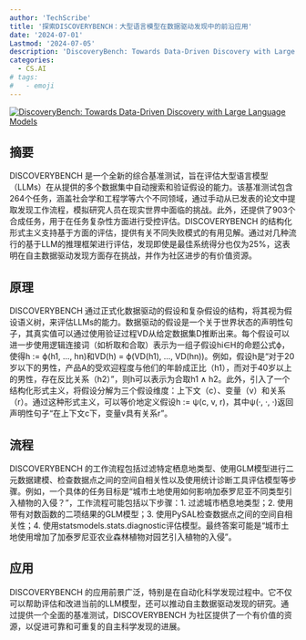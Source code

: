 ```yaml
---
author: 'TechScribe'
title: '探索DISCOVERYBENCH：大型语言模型在数据驱动发现中的前沿应用'
date: '2024-07-01'
Lastmod: '2024-07-05'
description: 'DiscoveryBench: Towards Data-Driven Discovery with Large Language Models'
categories:
  - CS.AI
# tags:
#   - emoji
---
```


[![DiscoveryBench: Towards Data-Driven Discovery with Large Language Models](https://arxiv-research-1301205113.cos.ap-guangzhou.myqcloud.com/images/2407.01725v1.pdf_0.jpg)](https://arxiv.org/abs/2407.01725v1)

## 摘要

DISCOVERYBENCH 是一个全新的综合基准测试，旨在评估大型语言模型（LLMs）在从提供的多个数据集中自动搜索和验证假设的能力。该基准测试包含264个任务，涵盖社会学和工程学等六个不同领域，通过手动从已发表的论文中提取发现工作流程，模拟研究人员在现实世界中面临的挑战。此外，还提供了903个合成任务，用于在任务复杂性方面进行受控评估。DISCOVERYBENCH 的结构化形式主义支持基于方面的评估，提供有关不同失败模式的有用见解。通过对几种流行的基于LLM的推理框架进行评估，发现即使是最佳系统得分也仅为25%，这表明在自主数据驱动发现方面存在挑战，并作为社区进步的有价值资源。<!--more-->

## 原理

DISCOVERYBENCH 通过正式化数据驱动的假设和复杂假设的结构，将其视为假设语义树，来评估LLMs的能力。数据驱动的假设是一个关于世界状态的声明性句子，其真实值可以通过使用验证过程VD从给定数据集D推断出来。每个假设可以进一步使用逻辑连接词（如析取和合取）表示为一组子假设hi∈H的命题公式ϕ，使得h := ϕ(h1, ..., hn)和VD(h) = ϕ(VD(h1), ..., VD(hn))。例如，假设h是“对于20岁以下的男性，产品A的受欢迎程度与他们的年龄成正比（h1），而对于40岁以上的男性，存在反比关系（h2）”，则h可以表示为合取h1 ∧ h2。此外，引入了一个结构化形式主义，将假设分解为三个假设维度：上下文（c）、变量（v）和关系（r）。通过这种形式主义，可以等价地定义假设h := ψ(c, v, r)，其中ψ(·, ·, ·)返回声明性句子“在上下文c下，变量v具有关系r”。

## 流程

DISCOVERYBENCH 的工作流程包括过滤特定栖息地类型、使用GLM模型进行二元数据建模、检查数据点之间的空间自相关性以及使用统计诊断工具评估模型等步骤。例如，一个具体的任务目标是“城市土地使用如何影响加泰罗尼亚不同类型引入植物的入侵？”，工作流程可能包括以下步骤：1. 过滤城市栖息地类型；2. 使用带有对数函数的二项结果的GLM模型；3. 使用PySAL检查数据点之间的空间自相关性；4. 使用statsmodels.stats.diagnostic评估模型。最终答案可能是“城市土地使用增加了加泰罗尼亚农业森林植物对园艺引入植物的入侵”。

## 应用

DISCOVERYBENCH 的应用前景广泛，特别是在自动化科学发现过程中。它不仅可以帮助评估和改进当前的LLM模型，还可以推动自主数据驱动发现的研究。通过提供一个全面的基准测试，DISCOVERYBENCH 为社区提供了一个有价值的资源，以促进可靠和可重复的自主科学发现的进展。